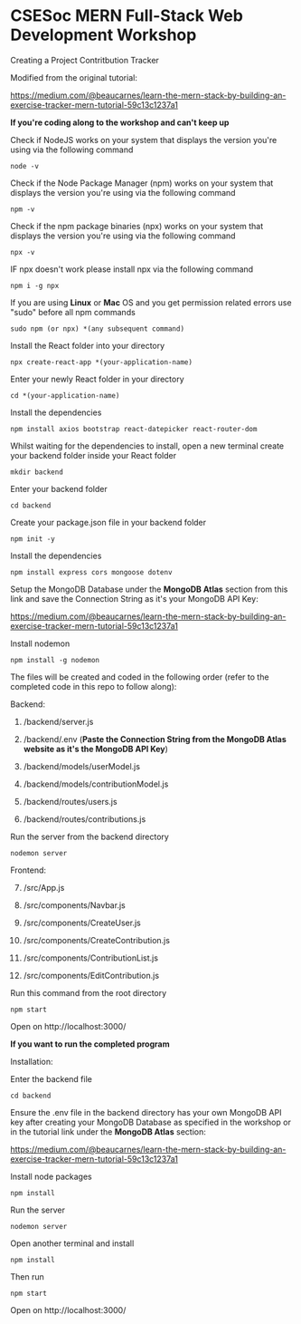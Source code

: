 # CSESoc MERN Full-Stack Web Development Workshop

Creating a Project Contritbution Tracker

Modified from the original tutorial:

https://medium.com/@beaucarnes/learn-the-mern-stack-by-building-an-exercise-tracker-mern-tutorial-59c13c1237a1

**If you're coding along to the workshop and can't keep up**

Check if NodeJS works on your system that displays the version you're using via the following command

```
node -v
```

Check if the Node Package Manager (npm) works on your system that displays the version you're using via the following command

```
npm -v
```

Check if the npm package binaries (npx) works on your system that displays the version you're using via the following command

```
npx -v
```

IF npx doesn't work please install npx via the following command

```
npm i -g npx
```

If you are using **Linux** or **Mac** OS and you get permission related errors use "sudo" before all npm commands

```
sudo npm (or npx) *(any subsequent command)
```

Install the React folder into your directory

```
npx create-react-app *(your-application-name)
```

Enter your newly React folder in your directory

```
cd *(your-application-name)
```

Install the dependencies

```
npm install axios bootstrap react-datepicker react-router-dom
```

Whilst waiting for the dependencies to install, open a new terminal create your backend folder inside your React folder

```
mkdir backend
```

Enter your backend folder

```
cd backend
```

Create your package.json file in your backend folder

```
npm init -y
```

Install the dependencies

```
npm install express cors mongoose dotenv
```

Setup the MongoDB Database under the **MongoDB Atlas** section from this link and save the Connection String as it's your MongoDB API Key:

https://medium.com/@beaucarnes/learn-the-mern-stack-by-building-an-exercise-tracker-mern-tutorial-59c13c1237a1

Install nodemon

```
npm install -g nodemon
```

The files will be created and coded in the following order (refer to the completed code in this repo to follow along):

Backend:

1. /backend/server.js

2. /backend/.env (**Paste the Connection String from the MongoDB Atlas website as it's the MongoDB API Key**)

3. /backend/models/userModel.js

4. /backend/models/contributionModel.js

5. /backend/routes/users.js

6. /backend/routes/contributions.js

Run the server from the backend directory

```
nodemon server
```

Frontend:

7. /src/App.js

8. /src/components/Navbar.js

9. /src/components/CreateUser.js

10. /src/components/CreateContribution.js

11. /src/components/ContributionList.js

12. /src/components/EditContribution.js

Run this command from the root directory

```
npm start
```

Open on http://localhost:3000/

**If you want to run the completed program**

Installation:

Enter the backend file

```
cd backend
```

Ensure the .env file in the backend directory has your own MongoDB API key after creating your MongoDB Database as specified in the workshop or in the tutorial link under the **MongoDB Atlas** section:

https://medium.com/@beaucarnes/learn-the-mern-stack-by-building-an-exercise-tracker-mern-tutorial-59c13c1237a1

Install node packages

```
npm install
```

Run the server

```
nodemon server
```

Open another terminal and install

```
npm install
```

Then run

```
npm start
```

Open on http://localhost:3000/
